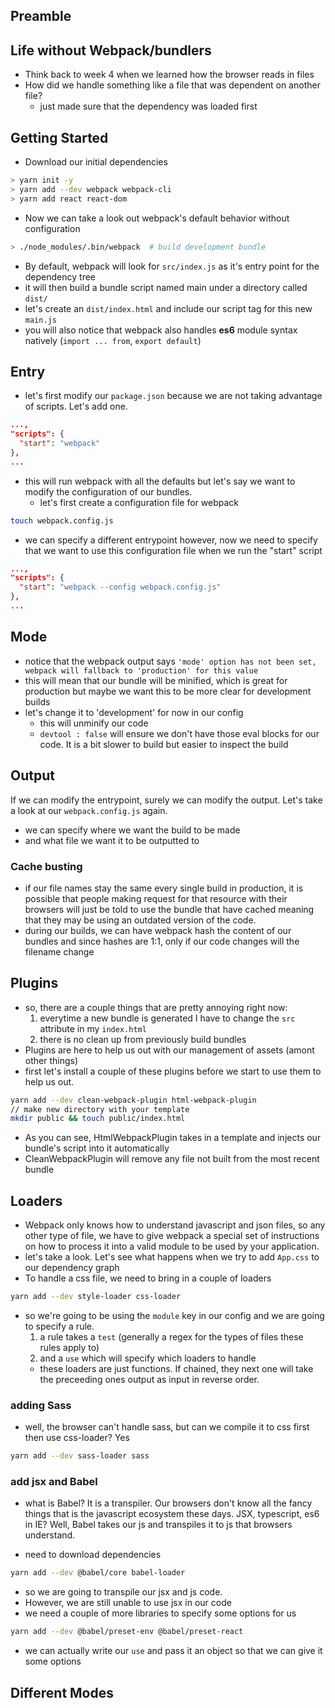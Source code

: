 ## Preamble

## Life without Webpack/bundlers
- Think back to week 4 when we learned how the browser reads in files
- How did we handle something like a file that was dependent on another file?
  - just made sure that the dependency was loaded first

## Getting Started
- Download our initial dependencies
```sh
> yarn init -y
> yarn add --dev webpack webpack-cli
> yarn add react react-dom
```

- Now we can take a look out webpack's default behavior without configuration
```sh
> ./node_modules/.bin/webpack  # build development bundle
```
- By default, webpack will look for `src/index.js` as it's entry point for the dependency tree
- it will then build a bundle script named main under a directory called `dist/`
- let's create an `dist/index.html` and include our script tag for this new `main.js`
- you will also notice that webpack also handles **es6** module syntax natively (`import ... from`, `export default`)

## Entry

- let's first modify our `package.json` because we are not taking advantage of scripts. Let's add one.

```json
...,
"scripts": {
  "start": "webpack"
},
...
```
- this will run webpack with all the defaults but let's say we want to modify the configuration of our bundles.
  - let's first create a configuration file for webpack

```sh
touch webpack.config.js
```

- we can specify a different entrypoint however, now we need to specify that we want to use this configuration file when we run the "start" script

```json
...,
"scripts": {
  "start": "webpack --config webpack.config.js"
},
...
```

## Mode
- notice that the webpack output says `'mode' option has not been set, webpack will fallback to 'production' for this value`
- this will mean that our bundle will be minified, which is great for production but maybe we want this to be more clear for development builds
- let's change it to 'development' for now in our config
  - this will unminify our code
  - `devtool : false` will ensure we don't have those eval blocks for our code. It is a bit slower to build but easier to inspect the build


## Output
If we can modify the entrypoint, surely we can modify the output. Let's take a look at our `webpack.config.js` again.

- we can specify where we want the build to be made
- and what file we want it to be outputted to

### Cache busting
- if our file names stay the same every single build in production, it is possible that people making request for that resource with their browsers will just be told to use the bundle that have cached meaning that they may be using an outdated version of the code.
- during our builds, we can have webpack hash the content of our bundles and since hashes are 1:1, only if our code changes will the filename change


## Plugins
- so, there are a couple things that are pretty annoying right now: 
  1. everytime a new bundle is generated I have to change the `src` attribute in my `index.html`
  2. there is no clean up from previously build bundles
- Plugins are here to help us out with our management of assets (amont other things)
- first let's install a couple of these plugins before we start to use them to help us out.

```sh
yarn add --dev clean-webpack-plugin html-webpack-plugin
// make new directory with your template
mkdir public && touch public/index.html
```
- As you can see, HtmlWebpackPlugin takes in a template and injects our bundle's script into it automatically
- CleanWebpackPlugin will remove any file not built from the most recent bundle

## Loaders
- Webpack only knows how to understand javascript and json files, so any other type of file, we have to give webpack a special set of instructions on how to process it into a valid module to be used by your application.
- let's take a look. Let's see what happens when we try to add `App.css` to our dependency graph
- To handle a css file, we need to bring in a couple of loaders

```sh
yarn add --dev style-loader css-loader
```
- so we're going to be using the `module` key in our config and we are going to specify a rule. 
  1. a rule takes a `test` (generally a regex for the types of files these rules apply to)
  2. and a `use` which will specify which loaders to handle
    - these loaders are just functions. If chained, they next one will take the preceeding ones output as input in reverse order.

### adding Sass
- well, the browser can't handle sass, but can we compile it to css first then use css-loader? Yes

```sh
yarn add --dev sass-loader sass
```

### add jsx and Babel
- what is Babel? It is a transpiler. Our browsers don't know all the fancy things that is the javascript ecosystem these days. JSX, typescript, es6 in IE? Well, Babel takes our js and transpiles it to js that browsers understand.

- need to download dependencies

```sh
yarn add --dev @babel/core babel-loader

```

- so we are going to transpile our jsx and js code. 
- However, we are still unable to use jsx in our code
- we need a couple of more libraries to specify some options for us

```sh
yarn add --dev @babel/preset-env @babel/preset-react
```

- we can actually write our `use` and pass it an object so that we can give it some options





## Different Modes

